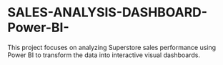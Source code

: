 # SALES-ANALYSIS-DASHBOARD-Power-BI-
This project focuses on analyzing Superstore sales performance using Power BI to transform the data into interactive visual dashboards.
